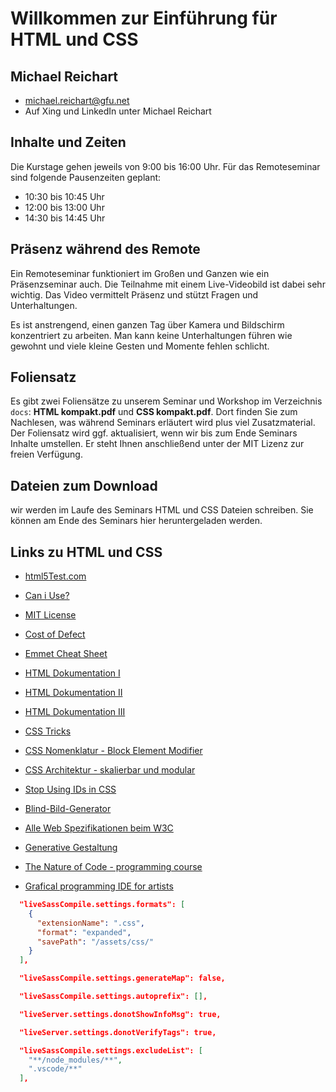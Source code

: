 # Willkommen zur Einführung für HTML und CSS
## Michael Reichart
- michael.reichart@gfu.net
- Auf Xing und LinkedIn unter Michael Reichart

## Inhalte und Zeiten
Die Kurstage gehen jeweils von 9:00 bis 16:00 Uhr. Für das Remoteseminar sind folgende Pausenzeiten geplant:

- 10:30 bis 10:45 Uhr
- 12:00 bis 13:00 Uhr
- 14:30 bis 14:45 Uhr

## Präsenz während des Remote
Ein Remoteseminar funktioniert im Großen und Ganzen wie ein Präsenzseminar auch. Die Teilnahme mit einem Live-Videobild ist dabei sehr wichtig. Das Video vermittelt Präsenz und stützt Fragen und Unterhaltungen. 

Es ist anstrengend, einen ganzen Tag über Kamera und Bildschirm konzentriert zu arbeiten. Man kann keine Unterhaltungen führen wie gewohnt und viele kleine Gesten und Momente fehlen schlicht.

## Foliensatz
Es gibt zwei Foliensätze zu unserem Seminar und Workshop im Verzeichnis `docs`: **HTML kompakt.pdf** und **CSS kompakt.pdf**. Dort finden Sie zum Nachlesen, was während Seminars erläutert wird plus viel Zusatzmaterial. Der Foliensatz wird ggf. aktualisiert, wenn wir bis zum Ende Seminars Inhalte umstellen. Er steht Ihnen anschließend unter der MIT Lizenz zur freien Verfügung.

## Dateien zum Download
wir werden im Laufe des Seminars HTML und CSS Dateien schreiben. Sie können am Ende des Seminars hier heruntergeladen werden.

## Links zu HTML und CSS
- [html5Test.com](http://html5test.com/index.html)
- [Can i Use?](https://caniuse.com/)
- [MIT License](https://opensource.org/licenses/MIT)
- [Cost of Defect](http://thklein.com/de_DE/cost-of-defect/)
- [Emmet Cheat Sheet](https://docs.emmet.io/cheat-sheet/)


- [HTML Dokumentation I](https://www.w3schools.com/)
- [HTML Dokumentation II](https://wiki.selfhtml.org/)
- [HTML Dokumentation III](http://html5doctor.com/)
 

- [CSS Tricks](https://css-tricks.com/)
- [CSS Nomenklatur - Block Element Modifier](http://getbem.com/introduction/)
- [CSS Architektur - skalierbar und modular](http://smacss.com/)
- [Stop Using IDs in CSS](https://medium.com/@zenbox/stop-using-ids-in-css-e79a860838c6)
 

- [Blind-Bild-Generator](https://picsum.photos/)
- [Alle Web Spezifikationen beim W3C](https://www.w3.org/TR)
- [Generative Gestaltung](http://www.generative-gestaltung.de/)
- [The Nature of Code - programming course](https://natureofcode.com/)
- [Grafical programming IDE for artists](https://processing.org/)


```json
  "liveSassCompile.settings.formats": [
    {
      "extensionName": ".css",
      "format": "expanded",
      "savePath": "/assets/css/"
    }
  ],

  "liveSassCompile.settings.generateMap": false,

  "liveSassCompile.settings.autoprefix": [],

  "liveServer.settings.donotShowInfoMsg": true,

  "liveServer.settings.donotVerifyTags": true,

  "liveSassCompile.settings.excludeList": [
    "**/node_modules/**",
    ".vscode/**"
  ],
  ```